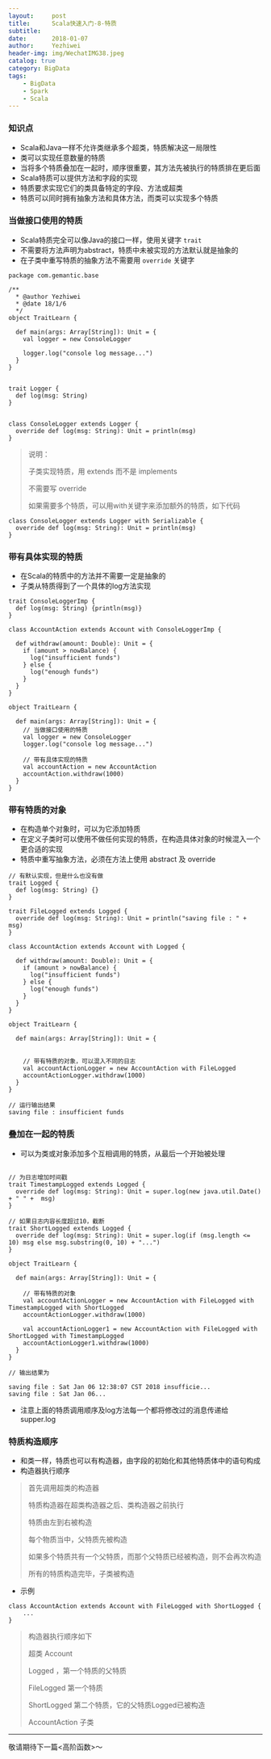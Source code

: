 ```yaml
---
layout:     post
title:      Scala快速入门-8-特质
subtitle:   
date:       2018-01-07
author:     Yezhiwei
header-img: img/WechatIMG38.jpeg
catalog: true
category: BigData
tags:
    - BigData
    - Spark
    - Scala
---
```


### 知识点

* Scala和Java一样不允许类继承多个超类，特质解决这一局限性
* 类可以实现任意数量的特质
* 当将多个特质叠加在一起时，顺序很重要，其方法先被执行的特质排在更后面
* Scala特质可以提供方法和字段的实现
* 特质要求实现它们的类具备特定的字段、方法或超类
* 特质可以同时拥有抽象方法和具体方法，而类可以实现多个特质

### 当做接口使用的特质

* Scala特质完全可以像Java的接口一样，使用关键字 `trait`
* 不需要将方法声明为abstract，特质中未被实现的方法默认就是抽象的
* 在子类中重写特质的抽象方法不需要用 `override` 关键字

```
package com.gemantic.base

/**
  * @author Yezhiwei
  * @date 18/1/6
  */
object TraitLearn {

  def main(args: Array[String]): Unit = {
    val logger = new ConsoleLogger

    logger.log("console log message...")
  }
}


trait Logger {
  def log(msg: String)
}


class ConsoleLogger extends Logger {
  override def log(msg: String): Unit = println(msg)
}
```

> 说明：
> 
> 子类实现特质，用 extends 而不是 implements
> 
> 不需要写 override 
> 
> 如果需要多个特质，可以用with关键字来添加额外的特质，如下代码

```
class ConsoleLogger extends Logger with Serializable {
  override def log(msg: String): Unit = println(msg)
}
```

### 带有具体实现的特质

* 在Scala的特质中的方法并不需要一定是抽象的
* 子类从特质得到了一个具体的log方法实现

```
trait ConsoleLoggerImp {
  def log(msg: String) {println(msg)}
}

class AccountAction extends Account with ConsoleLoggerImp {

  def withdraw(amount: Double): Unit = {
    if (amount > nowBalance) {
      log("insufficient funds")
    } else {
      log("enough funds")
    }
  }
}

object TraitLearn {

  def main(args: Array[String]): Unit = {
    // 当做接口使用的特质
    val logger = new ConsoleLogger
    logger.log("console log message...")

    // 带有具体实现的特质
    val accountAction = new AccountAction
    accountAction.withdraw(1000)
  }
}

```

### 带有特质的对象

* 在构造单个对象时，可以为它添加特质
* 在定义子类时可以使用不做任何实现的特质，在构造具体对象的时候混入一个更合适的实现
* 特质中重写抽象方法，必须在方法上使用 abstract 及 override

```
// 有默认实现，但是什么也没有做
trait Logged {
  def log(msg: String) {}
}

trait FileLogged extends Logged {
  override def log(msg: String): Unit = println("saving file : " + msg)
}

class AccountAction extends Account with Logged {

  def withdraw(amount: Double): Unit = {
    if (amount > nowBalance) {
      log("insufficient funds")
    } else {
      log("enough funds")
    }
  }
}

object TraitLearn {

  def main(args: Array[String]): Unit = {
    

    // 带有特质的对象，可以混入不同的日志
    val accountActionLogger = new AccountAction with FileLogged
    accountActionLogger.withdraw(1000)
  }
}

// 运行输出结果
saving file : insufficient funds
```

### 叠加在一起的特质

* 可以为类或对象添加多个互相调用的特质，从最后一个开始被处理

```

// 为日志增加时间戳
trait TimestampLogged extends Logged {
  override def log(msg: String): Unit = super.log(new java.util.Date() + " " +  msg)
}

// 如果日志内容长度超过10，截断
trait ShortLogged extends Logged {
  override def log(msg: String): Unit = super.log(if (msg.length <= 10) msg else msg.substring(0, 10) + "...")
}

object TraitLearn {

  def main(args: Array[String]): Unit = {

    // 带有特质的对象
    val accountActionLogger = new AccountAction with FileLogged with TimestampLogged with ShortLogged
    accountActionLogger.withdraw(1000)
    
    val accountActionLogger1 = new AccountAction with FileLogged with ShortLogged with TimestampLogged
    accountActionLogger1.withdraw(1000)
  }
}

// 输出结果为

saving file : Sat Jan 06 12:38:07 CST 2018 insufficie...
saving file : Sat Jan 06...

```

* 注意上面的特质调用顺序及log方法每一个都将修改过的消息传递给supper.log

### 特质构造顺序

* 和类一样，特质也可以有构造器，由字段的初始化和其他特质体中的语句构成
* 构造器执行顺序

> 首先调用超类的构造器
> 
> 特质构造器在超类构造器之后、类构造器之前执行
> 
> 特质由左到右被构造
> 
> 每个物质当中，父特质先被构造
> 
> 如果多个特质共有一个父特质，而那个父特质已经被构造，则不会再次构造
> 
> 所有的特质构造完毕，子类被构造

* 示例

```
class AccountAction extends Account with FileLogged with ShortLogged {
	...
}

```

> 构造器执行顺序如下
> 
> 超类 Account
> 
> Logged ，第一个特质的父特质
> 
> FileLogged 第一个特质
> 
> ShortLogged 第二个特质，它的父特质Logged已被构造
> 
> AccountAction 子类



***

敬请期待下一篇<高阶函数>～





